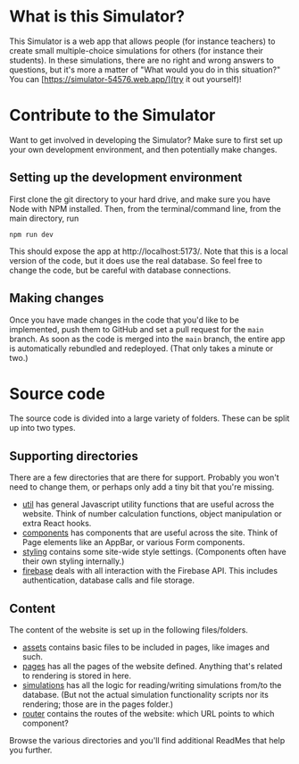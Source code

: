 # What is this Simulator?

This Simulator is a web app that allows people (for instance teachers) to create small multiple-choice simulations for others (for instance their students). In these simulations, there are no right and wrong answers to questions, but it's more a matter of "What would you do in this situation?" You can [https://simulator-54576.web.app/](try it out yourself)!


# Contribute to the Simulator

Want to get involved in developing the Simulator? Make sure to first set up your own development environment, and then potentially make changes.

## Setting up the development environment

First clone the git directory to your hard drive, and make sure you have Node with NPM installed. Then, from the terminal/command line, from the main directory, run

```
npm run dev
```

This should expose the app at http://localhost:5173/. Note that this is a local version of the code, but it does use the real database. So feel free to change the code, but be careful with database connections.

## Making changes

Once you have made changes in the code that you'd like to be implemented, push them to GitHub and set a pull request for the `main` branch. As soon as the code is merged into the `main` branch, the entire app is automatically rebundled and redeployed. (That only takes a minute or two.)


# Source code

The source code is divided into a large variety of folders. These can be split up into two types.

## Supporting directories

There are a few directories that are there for support. Probably you won't need to change them, or perhaps only add a tiny bit that you're missing.

- [util](./util/) has general Javascript utility functions that are useful across the website. Think of number calculation functions, object manipulation or extra React hooks.
- [components](./components/) has components that are useful across the site. Think of Page elements like an AppBar, or various Form components.
- [styling](./styling/) contains some site-wide style settings. (Components often have their own styling internally.)
- [firebase](./firebase/) deals with all interaction with the Firebase API. This includes authentication, database calls and file storage.

## Content

The content of the website is set up in the following files/folders.

- [assets](./assets/) contains basic files to be included in pages, like images and such.
- [pages](./pages/) has all the pages of the website defined. Anything that's related to rendering is stored in here.
- [simulations](./simulations/) has all the logic for reading/writing simulations from/to the database. (But not the actual simulation functionality scripts nor its rendering; those are in the pages folder.)
- [router](./router.jsx) contains the routes of the website: which URL points to which component?

Browse the various directories and you'll find additional ReadMes that help you further.
